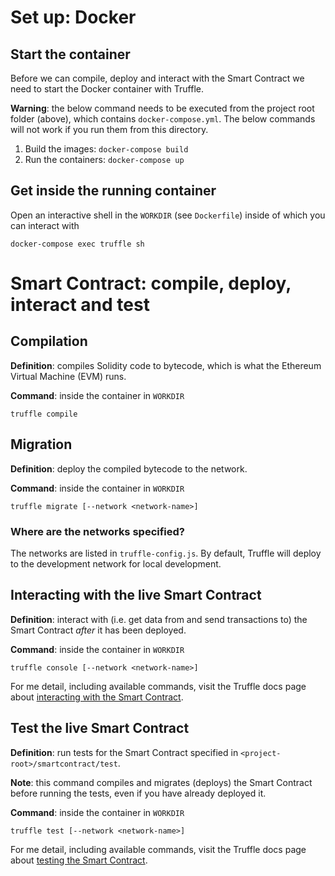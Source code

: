 # Set up: Docker

## Start the container

Before we can compile, deploy and interact with the Smart Contract we need to start the Docker container with Truffle.

**Warning**: the below command needs to be executed from the project root folder (above), which contains `docker-compose.yml`. The below commands will not work if you run them from this directory.

1. Build the images: `docker-compose build`
2. Run the containers: `docker-compose up`

## Get inside the running container

Open an interactive shell in the `WORKDIR` (see `Dockerfile`) inside of which you can interact with

`docker-compose exec truffle sh`

# Smart Contract: compile, deploy, interact and test

## Compilation

**Definition**: compiles Solidity code to bytecode, which is what the Ethereum Virtual Machine (EVM) runs.

**Command**: inside the container in `WORKDIR`

`truffle compile`

## Migration

**Definition**: deploy the compiled bytecode to the network.

**Command**: inside the container in `WORKDIR`

`truffle migrate [--network <network-name>]`

### Where are the networks specified?

The networks are listed in `truffle-config.js`. By default, Truffle will deploy to the development network for local development.

## Interacting with the live Smart Contract

**Definition**: interact with (i.e. get data from and send transactions to) the Smart Contract _after_ it has been deployed.

**Command**: inside the container in `WORKDIR`

`truffle console [--network <network-name>]`

For me detail, including available commands, visit the Truffle docs page about [interacting with the Smart Contract](https://www.trufflesuite.com/docs/truffle/getting-started/interacting-with-your-contracts).

## Test the live Smart Contract

**Definition**: run tests for the Smart Contract specified in `<project-root>/smartcontract/test`.

**Note**: this command compiles and migrates (deploys) the Smart Contract before running the tests, even if you have already deployed it.

**Command**: inside the container in `WORKDIR`

`truffle test [--network <network-name>]`

For me detail, including available commands, visit the Truffle docs page about [testing the Smart Contract](https://www.trufflesuite.com/docs/truffle/testing/testing-your-contracts).
